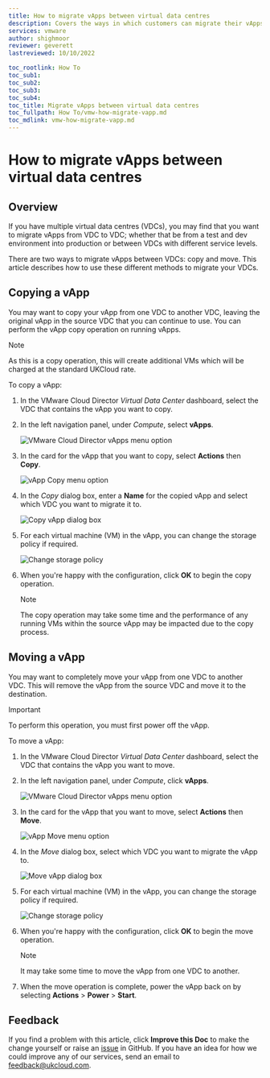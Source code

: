 ```yaml
---
title: How to migrate vApps between virtual data centres
description: Covers the ways in which customers can migrate their vApps between virtual data centres (VDCs)
services: vmware
author: shighmoor
reviewer: geverett
lastreviewed: 10/10/2022

toc_rootlink: How To
toc_sub1:
toc_sub2:
toc_sub3:
toc_sub4:
toc_title: Migrate vApps between virtual data centres
toc_fullpath: How To/vmw-how-migrate-vapp.md
toc_mdlink: vmw-how-migrate-vapp.md
---
```


# How to migrate vApps between virtual data centres

## Overview

If you have multiple virtual data centres (VDCs), you may find that you want to migrate vApps from VDC to VDC; whether that be from a test and dev environment into production or between VDCs with different service levels.

There are two ways to migrate vApps between VDCs: copy and move. This article describes how to use these different methods to migrate your VDCs.

## Copying a vApp

You may want to copy your vApp from one VDC to another VDC, leaving the original vApp in the source VDC that you can continue to use. You can perform the vApp copy operation on running vApps.

> [!NOTE]
> As this is a copy operation, this will create additional VMs which will be charged at the standard UKCloud rate.

To copy a vApp:

1. In the VMware Cloud Director *Virtual Data Center* dashboard, select the VDC that contains the vApp you want to copy.

2. In the left navigation panel, under *Compute*, select **vApps**.

   ![VMware Cloud Director vApps menu option](images/vmw-mnu-vapps-vcd10.3.png)

3. In the card for the vApp that you want to copy, select **Actions** then **Copy**.

   ![vApp Copy menu option](images/vmw-vapp-mnu-copy-vcd10.3.png)

4. In the *Copy* dialog box, enter a **Name** for the copied vApp and select which VDC you want to migrate it to.

    ![Copy vApp dialog box](images/vmw-vapp-dlg-copy-vcd10.3.png)

5. For each virtual machine (VM) in the vApp, you can change the storage policy if required.

   ![Change storage policy](images/vmw-vapp-dlg-copy-storage-vcd10.3.png)

6. When you're happy with the configuration, click **OK** to begin the copy operation.

    > [!NOTE]
    > The copy operation may take some time and the performance of any running VMs within the source vApp may be impacted due to the copy process.

## Moving a vApp

You may want to completely move your vApp from one VDC to another VDC. This will remove the vApp from the source VDC and move it to the destination.

> [!IMPORTANT]
> To perform this operation, you must first power off the vApp.

To move a vApp:

1. In the VMware Cloud Director *Virtual Data Center* dashboard, select the VDC that contains the vApp you want to move.

2. In the left navigation panel, under *Compute*, click **vApps**.

   ![VMware Cloud Director vApps menu option](images/vmw-mnu-vapps-vcd10.3.png)

3. In the card for the vApp that you want to move, select **Actions** then **Move**.

   ![vApp Move menu option](images/vmw-vapp-mnu-move-vcd10.3.png)

4. In the *Move* dialog box, select which VDC you want to migrate the vApp to.

   ![Move vApp dialog box](images/vmw-vapp-dlg-move-vcd10.3.png)

5. For each virtual machine (VM) in the vApp, you can change the storage policy if required.

   ![Change storage policy](images/vmw-vapp-dlg-move-storage-vcd10.3.png)

6. When you're happy with the configuration, click **OK** to begin the move operation.

   > [!NOTE]
   > It may take some time to move the vApp from one VDC to another.

7. When the move operation is complete, power the vApp back on by selecting **Actions** > **Power** > **Start**.

## Feedback

If you find a problem with this article, click **Improve this Doc** to make the change yourself or raise an [issue](https://github.com/UKCloud/documentation/issues) in GitHub. If you have an idea for how we could improve any of our services, send an email to <feedback@ukcloud.com>.
